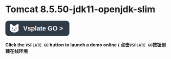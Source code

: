# Tomcat 8.5.50-jdk11-openjdk-slim

<a href="https://www.vsplate.com/?docker-compose=https://github.com/vsplate/dcenvs/tomcat/8.5.50-jdk11-openjdk-slim"><img alt="VSPLATE GO" src="https://raw.githubusercontent.com/vsplate/images/master/vsgo_btn.png" width="200px"></a>

**Click the `VSPLATE GO` button to launch a demo online / 点击`VSPLATE GO`按钮创建在线环境**